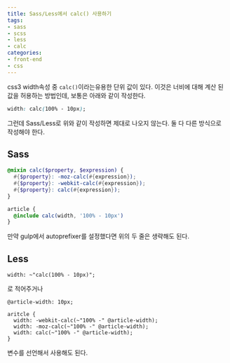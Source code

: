```yaml
---
title: Sass/Less에서 calc() 사용하기
tags: 
- sass
- scss
- less
- calc
categories: 
- front-end
- css
---
```


css3 width속성 중 `calc()`이라는유용한 단위 값이 있다.
이것은 너비에 대해 계산 된 값을 허용하는 방법인데, 보통은 아래와 같이 작성한다.

~~~ css
width: calc(100% - 10px);
~~~

그런데 Sass/Less로 위와 같이 작성하면 제대로 나오지 않는다.
둘 다 다른 방식으로 작성해야 한다.

## Sass
~~~ scss
@mixin calc($property, $expression) {
  #{$property}: -moz-calc(#{expression});
  #{$property}: -webkit-calc(#{expression});
  #{$property}: calc(#{expression});
}

article {
  @include calc(width, '100% - 10px')
}
~~~

만약 gulp에서 autoprefixer를 설정했다면 위의 두 줄은 생략해도 된다.

## Less
~~~ less
width: ~"calc(100% - 10px)";
~~~

로 적어주거나

~~~ less
@article-width: 10px;

aritcle {
  width: -webkit-calc(~"100% -" @article-width);
  width: -moz-calc(~"100% -" @article-width);
  width: calc(~"100% -" @article-width);
}
~~~

변수를 선언해서 사용해도 된다.

